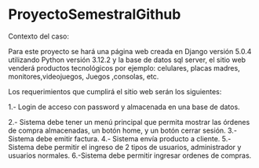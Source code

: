 # ProyectoSemestralGithub

Contexto del caso:

Para este proyecto se hará una página web creada en Django versión 5.0.4 utilizando Python versión 3.12.2 y la base de datos sql server, el sitio web venderá productos tecnológicos  por ejemplo: celulares,  placas madres, monitores,videojuegos,  Juegos ,consolas, etc.

Los requerimientos que cumplirá el sitio web serán los siguientes:

1.- Login de acceso con password y almacenada en una base de datos.

2.- Sistema debe tener un menú principal que permita mostrar las órdenes de
compra almacenadas, un botón home, y un botón cerrar sesión.
3.- Sistema debe emitir factura.
4.- Sistema envía producto a cliente.
5.-Sistema debe permitir el ingreso de 2 tipos de usuarios, administrador y usuarios normales.
6.-Sistema debe permitir ingresar ordenes de compras.















